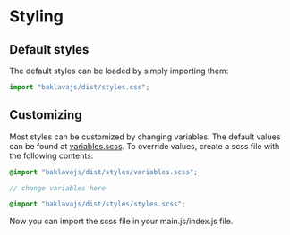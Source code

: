 # Styling

## Default styles
The default styles can be loaded by simply importing them:
```js
import "baklavajs/dist/styles.css";
```

## Customizing
Most styles can be customized by changing variables.
The default values can be found at [variables.scss](../src/styles/variables.scss).
To override values, create a scss file with the following contents:
```scss
@import "baklavajs/dist/styles/variables.scss";

// change variables here

@import "baklavajs/dist/styles/styles.scss";
```

Now you can import the scss file in your main.js/index.js file.
